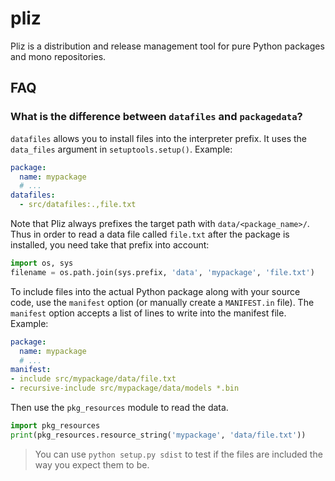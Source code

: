 # pliz

Pliz is a distribution and release management tool for pure Python packages
and mono repositories.

## FAQ

### What is the difference between `datafiles` and `packagedata`?

`datafiles` allows you to install files into the interpreter prefix. It uses
the `data_files` argument in `setuptools.setup()`. Example:

```yaml
package:
  name: mypackage
  # ...
datafiles:
  - src/datafiles:.,file.txt
```

Note that Pliz always prefixes the target path with `data/<package_name>/`.
Thus in order to read a data file called `file.txt` after the package is
installed, you need take that prefix into account:

```python
import os, sys
filename = os.path.join(sys.prefix, 'data', 'mypackage', 'file.txt')
```

To include files into the actual Python package along with your source code,
use the `manifest` option (or manually create a `MANIFEST.in` file). The
`manifest` option accepts a list of lines to write into the manifest file.
Example:

```yaml
package:
  name: mypackage
  # ...
manifest:
- include src/mypackage/data/file.txt
- recursive-include src/mypackage/data/models *.bin
```

Then use the `pkg_resources` module to read the data.

```python
import pkg_resources
print(pkg_resources.resource_string('mypackage', 'data/file.txt'))
```

> You can use `python setup.py sdist` to test if the files are included
> the way you expect them to be.
